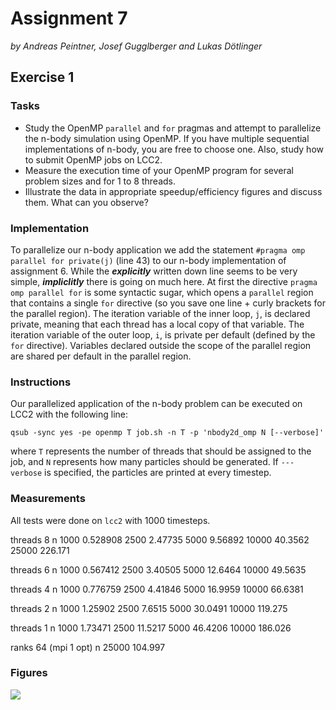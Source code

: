 # Assignment 7

*by Andreas Peintner, Josef Gugglberger and Lukas Dötlinger*

## Exercise 1

### Tasks

- Study the OpenMP `parallel` and `for` pragmas and attempt to parallelize the n-body simulation using OpenMP. If you have multiple sequential implementations of n-body, you are free to choose one. Also, study how to submit OpenMP jobs on LCC2.
- Measure the execution time of your OpenMP program for several problem sizes and for 1 to 8 threads.
- Illustrate the data in appropriate speedup/efficiency figures and discuss them. What can you observe?

### Implementation

To parallelize our n-body application we add the statement `#pragma omp parallel for private(j)` (line 43) to our n-body implementation of assignment 6. While the ***explicitly*** written down line seems to be very simple, ***impliclitly*** there is going on much here. At first the directive `pragma omp parallel for` is some syntactic sugar, which opens a `parallel` region that contains a single `for` directive (so you save one line + curly brackets for the parallel region). The iteration variable of the inner loop, `j`, is declared private, meaning that each thread has a local copy of that variable. The iteration variable of the outer loop, `i`, is private per default (defined by the `for` directive). Variables declared outside the scope of the parallel region are shared per default in the parallel region. 

### Instructions

Our parallelized application of the n-body problem can be executed on LCC2 with the following line:

```
qsub -sync yes -pe openmp T job.sh -n T -p 'nbody2d_omp N [--verbose]'
```

where `T` represents the number of threads that should be assigned to the job, and `N` represents how many particles should be generated. If `---verbose` is specified, the particles are printed at every timestep.

### Measurements 

All tests were done on `lcc2` with 1000 timesteps.

threads 8
n
1000    0.528908
2500     2.47735
5000     9.56892
10000   40.3562
25000   226.171

threads 6
n
1000    0.567412
2500    3.40505 
5000    12.6464 
10000   49.5635

threads 4
n
1000    0.776759
2500    4.41846
5000    16.9959
10000   66.6381

threads 2
n
1000    1.25902
2500    7.6515
5000    30.0491
10000   119.275 

threads 1
n
1000    1.73471
2500    11.5217 
5000    46.4206 
10000   186.026 

ranks 64 (mpi 1 opt)
n
25000   104.997

### Figures

![](...)
